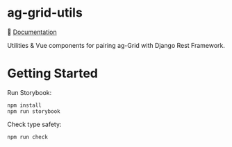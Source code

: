 # ag-grid-utils

:book: [Documentation](https://uarizona-fnsv.github.io/ag-grid-utils)

Utilities & Vue components for pairing ag-Grid with Django Rest Framework.

# Getting Started

Run Storybook:

```
npm install
npm run storybook
```

Check type safety:

```
npm run check
```
